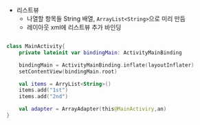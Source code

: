 - 리스트뷰
	- 나열할 항목들 String 배열, `ArrayList<String>`으로 미리 만듬
	- 레이아웃 xml에 리스트뷰 추가 바인딩

```kotlin

class MainActivity{
	private lateinit var bindingMain: ActivityMainBinding

	bindingMain = ActivityMainBinding.inflate(layoutInflater)
	setContentView(bindingMain.root)

	val items = ArryList<String>()
	items.add("1st")
	items.add("2nd")

	val adapter = ArrayAdapter(this@MainActiviry,an)
}
```